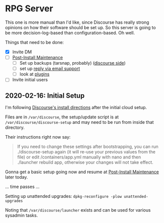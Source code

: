 # RPG Server

This one is more manual than I'd like, since Discourse has really strong opinions on how their software should be set up.
So this server is going to be more decision-log-based than configuration-based.
Oh well.

Things that need to be done:

- [x] Invite DM
- [ ] [Post-Install Maintenance](https://github.com/discourse/discourse/blob/master/docs/INSTALL-cloud.md#post-install-maintenance)
  - [ ] Set up backups (tarsnap, probably) ([discourse side](https://meta.discourse.org/t/configure-automatic-backups-for-discourse/14855))
  - [ ] set up [reply via email support](https://meta.discourse.org/t/set-up-reply-via-email-support/14003)
  - [ ] look at [plugins](https://meta.discourse.org/t/install-plugins-in-discourse/19157)
- [ ] Invite initial users

## 2020-02-16: Initial Setup

I'm following [Discourse's install directions](https://github.com/discourse/discourse/blob/master/docs/INSTALL-cloud.md) after the initial cloud setup.

Files are in `/var/discourse`, the setup/update script is at `/var/discourse/discourse-setup` and may need to be run from inside that directory.

Their instructions right now say:

> If you need to change these settings after bootstrapping, you can run ./discourse-setup again (it will re-use your previous values from the file) or edit /containers/app.yml manually with nano and then ./launcher rebuild app, otherwise your changes will not take effect.

Gonna get a basic setup going now and resume at [Post-Install Maintenance](https://github.com/discourse/discourse/blob/master/docs/INSTALL-cloud.md#post-install-maintenance) later today.

... time passes ...

Setting up unattended upgrades: `dpkg-reconfigure -plow unattended-upgrades`

Noting that `/var/discourse/launcher` exists and can be used for various sysadmin tasks.
